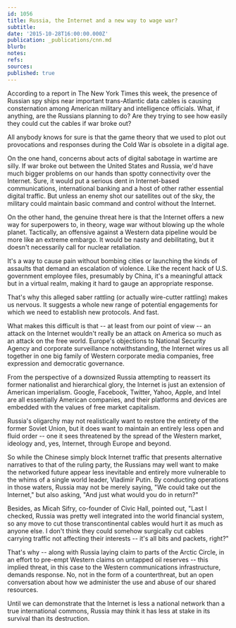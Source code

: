 ```yaml
---
id: 1056
title: Russia, the Internet and a new way to wage war?
subtitle: 
date: '2015-10-28T16:00:00.000Z'
publication: _publications/cnn.md
blurb: 
notes: 
refs: 
sources: 
published: true
---
```

According to a report in The New York Times this week, the presence of Russian spy ships near important trans-Atlantic data cables is causing consternation among American military and intelligence officials. What, if anything, are the Russians planning to do? Are they trying to see how easily they could cut the cables if war broke out?

All anybody knows for sure is that the game theory that we used to plot out provocations and responses during the Cold War is obsolete in a digital age.

On the one hand, concerns about acts of digital sabotage in wartime are silly. If war broke out between the United States and Russia, we'd have much bigger problems on our hands than spotty connectivity over the Internet. Sure, it would put a serious dent in Internet-based communications, international banking and a host of other rather essential digital traffic. But unless an enemy shot our satellites out of the sky, the military could maintain basic command and control without the Internet.

On the other hand, the genuine threat here is that the Internet offers a new way for superpowers to, in theory, wage war without blowing up the whole planet. Tactically, an offensive against a Western data pipeline would be more like an extreme embargo. It would be nasty and debilitating, but it doesn't necessarily call for nuclear retaliation.

It's a way to cause pain without bombing cities or launching the kinds of assaults that demand an escalation of violence. Like the recent hack of U.S. government employee files, presumably by China, it's a meaningful attack but in a virtual realm, making it hard to gauge an appropriate response.

That's why this alleged saber rattling (or actually wire-cutter rattling) makes us nervous. It suggests a whole new range of potential engagements for which we need to establish new protocols. And fast.

What makes this difficult is that -- at least from our point of view -- an attack on the Internet wouldn't really be an attack on America so much as an attack on the free world. Europe's objections to National Security Agency and corporate surveillance notwithstanding, the Internet wires us all together in one big family of Western corporate media companies, free expression and democratic governance.

From the perspective of a downsized Russia attempting to reassert its former nationalist and hierarchical glory, the Internet is just an extension of American imperialism. Google, Facebook, Twitter, Yahoo, Apple, and Intel are all essentially American companies, and their platforms and devices are embedded with the values of free market capitalism.

Russia's oligarchy may not realistically want to restore the entirety of the former Soviet Union, but it does want to maintain an entirely less open and fluid order -- one it sees threatened by the spread of the Western market, ideology and, yes, Internet, through Europe and beyond.

So while the Chinese simply block Internet traffic that presents alternative narratives to that of the ruling party, the Russians may well want to make the networked future appear less inevitable and entirely more vulnerable to the whims of a single world leader, Vladimir Putin. By conducting operations in those waters, Russia may not be merely saying, "We could take out the Internet," but also asking, "And just what would you do in return?"

Besides, as Micah Sifry, co-founder of Civic Hall, pointed out, "Last I checked, Russia was pretty well integrated into the world financial system, so any move to cut those transcontinental cables would hurt it as much as anyone else. I don't think they could somehow surgically cut cables carrying traffic not affecting their interests -- it's all bits and packets, right?"

That's why -- along with Russia laying claim to parts of the Arctic Circle, in an effort to pre-empt Western claims on untapped oil reserves -- this implied threat, in this case to the Western communications infrastructure, demands response. No, not in the form of a counterthreat, but an open conversation about how we administer the use and abuse of our shared resources.

Until we can demonstrate that the Internet is less a national network than a true international commons, Russia may think it has less at stake in its survival than its destruction.
